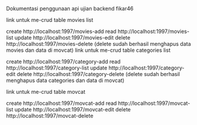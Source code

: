 Dokumentasi penggunaan api ujian backend fikar46

link untuk me-crud table movies list

create http://localhost:1997/movies-add
read http://localhost:1997/movies-list
update http://localhost:1997/movies-edit
delete http://localhost:1997/movies-delete
(delete sudah berhasil menghapus data movies dan data di movcat)
link untuk me-crud table categories list

create http://localhost:1997/category-add
read http://localhost:1997/category-list
update http://localhost:1997/category-edit
delete http://localhost:1997/category-delete
(delete sudah berhasil menghapus data categories dan data di movcat)

link untuk me-crud table movcat 

create http://localhost:1997/movcat-add
read http://localhost:1997/movcat-list
update http://localhost:1997/movcat-edit
delete http://localhost:1997/movcat-delete
